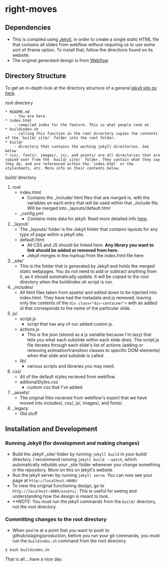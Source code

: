 # right-moves

## Dependencies

- This is compiled using [Jekyll](https://jekyllrb.com/), in order to create a single static HTML file that contains all slides from webflow without requiring us to use some sort of iframe option. To install that, follow the directions found on its website. 
- The original generated design is from [Webflow](https://webflow.com/).
## Directory Structure

To get an in-depth look at the directory structure of a general [jekyll site go here](https://jekyllrb.com/docs/structure/).

root directory

	* README.md 
		- You are here.
	* index.html
		- compiled index for the feature. This is what people look at. 
	* buildindex.sh
		- calling this function in the root directory copies the contents of the `build/_site/` folder into the root folder. 
	* build/
		- directory that contains the working jekyll directories. See below
	* css/, fonts/, images/, js/, and assets/ are all directories that are copied over from the `build/_site/` folder. They contain what they say they do, and are referenced within the `index.html` or the stylesheets, etc. More info on their contents below. 


build/ directory
1.	root 
	* index.html 
		- Contains the _include/ html files that are merged in, with the variables on each entry that will be used within that _include file. Will be merged into _layouts/default.html	
	* _config.yml
		- Contains meta data for jekyll. Read more detailed info [here](https://jekyllrb.com/docs/configuration/).
2.	_layout/
	* The _layouts/ folder is the Jekyll folder that contains layouts for any type of page within a jekyll site. 
	* default.html		
		- All CSS and JS should be linked here. **Any library you want to link should be added or removed from here.**
		- Jekyll merges in the markup from the index.html file here. 
3.	_site/
	* This is the folder that is generated by Jekyll and holds the merged static webpages. You do not need to add or subtract anything from it, as it should automatically update. It will be copied to the root directory when the buildindex.sh script is run. 
4. _includes/ 
	* All html files taken from assets/ and edited down to be injected into index.html. They have had the metadata and js removed, leaving only the contents of the `div class="div-container">` with an added id that corresponds to the name of the particular slide. 
5. js/
	* script.js
		- script that has any of our added custon js.
	* actions.js
		- This is the json (stored as a js variable because I'm lazy) that tells you what each subslide within each slide does. The script.js file iterates through each slide's list of actions (adding or removing animation/transition classes to specific DOM elements) when that slide and subslide is called. 
	* lib/ 
		- various scripts and libraries you may need. 
6. css/	
	* All of the default styles recieved from webflow.
	* addionalStyles.css
		- custom css that I've added.
7. _assets/
	* The original files recieved from webflow's export that we have moved into includes/, css/, js/, images/, and fonts/.
8. _legacy
	* Old stuff

## Installation and Development

### Running Jekyll (for development and making changes)
- Build the Jekyll _site/ folder by running `jekyll build` in your build/ directory. I recommend running `jekyll build --watch`, which automatically rebuilds your _site folder whenever you change something in the repository. More on this on jekyll's website. 
- Run the jekyll server by running `jekyll serve`. You can now see your page at `http://localhost:4000/`
- To view the original functioning design, go to `http://localhost:4000/assets/`. This is useful for seeing and understanding how the design is meant to look. 
- **NOTE: You must run the jekyll commands from the `build/` directory, not the root directory. 

### Committing changes to the root directory
- When you're at a point that you want to push to github/staging/production, before you run your git commands, you must run the `buildindex.sh` command from the root directory. 

`$ bash buildindex.sh`


That is all....have a nice day. 
